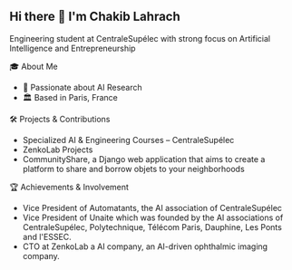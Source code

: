 ## Hi there 👋 I'm Chakib Lahrach

Engineering student at CentraleSupélec with strong focus on Artificial Intelligence and Entrepreneurship

🎓 About Me
- 🌟 Passionate about AI Research
- 🏛️ Based in Paris, France

🛠️ Projects & Contributions
- Specialized AI & Engineering Courses – CentraleSupélec
- ZenkoLab Projects
- CommunityShare, a Django web application that aims to create a platform to share and borrow objets to your neighborhoods

🏆 Achievements & Involvement
- Vice President of Automatants, the AI association of CentraleSupélec
- Vice President of Unaite which was founded by the AI associations of CentraleSupélec, Polytechnique, Télécom Paris, Dauphine, Les Ponts and l'ESSEC.
- CTO at ZenkoLab a AI company, an AI-driven ophthalmic imaging company.

  

<!--
**ChakibCrypton/ChakibCrypton** is a ✨ _special_ ✨ repository because its `README.md` (this file) appears on your GitHub profile.

Here are some ideas to get you started:

- 🔭 I’m currently working on ...
- 🌱 I’m currently learning ...
- 👯 I’m looking to collaborate on ...
- 🤔 I’m looking for help with ...
- 💬 Ask me about ...
- 📫 How to reach me: ...
- 😄 Pronouns: ...
- ⚡ Fun fact: ...
-->
